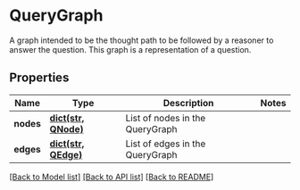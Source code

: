 # QueryGraph

A graph intended to be the thought path to be followed by a reasoner to answer the question. This graph is a representation of a question.
## Properties
Name | Type | Description | Notes
------------ | ------------- | ------------- | -------------
**nodes** | [**dict(str, QNode)**](QNode.md) | List of nodes in the QueryGraph | 
**edges** | [**dict(str, QEdge)**](QEdge.md) | List of edges in the QueryGraph | 

[[Back to Model list]](../README.md#documentation-for-models) [[Back to API list]](../README.md#documentation-for-api-endpoints) [[Back to README]](../README.md)


